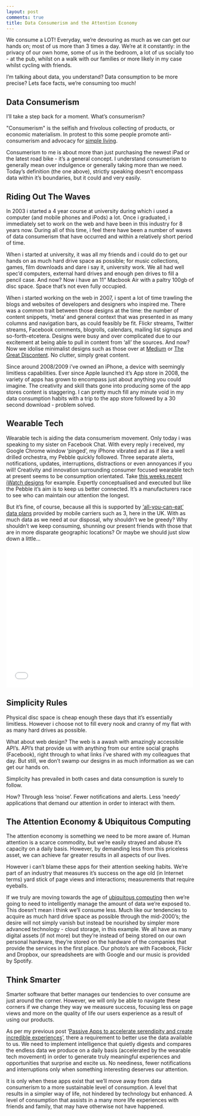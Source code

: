 ```yaml
---
layout: post
comments: true
title: Data Consumerism and the Attention Economy
---
```


We consume a LOT! Everyday, we’re devouring as much as we can get our hands on; most of us more than 3 times a day. We’re at it constantly: in the privacy of our own home, some of us in the bedroom, a lot of us socially too - at the pub, whilst on a walk with our families or more likely in my case whilst cycling with friends.

I’m talking about data, you understand? Data consumption to be more precise? Lets face facts, we’re consuming too much!

## Data Consumerism

I’ll take a step back for a moment. What’s consumerism? 

"Consumerism" is the selfish and frivolous collecting of products, or economic materialism. In protest to this some people promote anti-consumerism and advocacy for [simple living](http://en.wikipedia.org/wiki/Simple_living "Simple living").

Consumerism to me is about more than just purchasing the newest iPad or the latest road bike - it’s a general concept. I understand consumerism to generally mean over indulgence or generally taking more than we need. Today’s definition (the one above), strictly speaking doesn’t encompass data within it’s boundaries, but it could and very easily.

## Riding Out The Waves

In 2003 i started a 4 year course at university during which i used a computer (and mobile phones and iPods) a lot. Once i graduated, i immediately set to work on the web and have been in this industry for 8 years now. During all of this time, i feel there have been a number of waves of data consumerism that have occurred and within a relatively short period of time.

When i started at university, it was all my friends and i could do to get our hands on as much hard drive space as possible; for music collections, games, film downloads and dare i say it, university work. We all had well spec’d computers, external hard drives and enough pen drives to fill a pencil case. And now? Now i have an 11” Macbook Air with a paltry 100gb of disc space. Space that’s not even fully occupied.

When i started working on the web in 2007, i spent a lot of time trawling the blogs and websites of developers and designers who inspired me. There was a common trait between those designs at the time: the number of content snippets, ‘meta’ and general context that was presented in as many columns and navigation bars, as could feasibly be fit. Flickr streams, Twitter streams, Facebook comments, blogrolls, calendars, mailing list signups and so-forth-etcetera. Designs were busy and over complicated due to our excitement at being able to pull in content from ‘all’ the sources. And now? Now we idolise minimalist designs such as those over at [Medium](https://medium.com/ "Medium Blogging Platform") or [The Great Discontent](http://thegreatdiscontent.com/ "The Great Discontent"). No clutter, simply great content.

Since around 2008/2009 i’ve owned an iPhone, a device with seemingly limitless capabilities. Ever since Apple launched it’s App store in 2008, the variety of apps has grown to encompass just about anything you could imagine. The creativity and skill thats gone into producing some of the app stores content is staggering. I can pretty much fill any minute void in my data consumption habits with a trip to the app store followed by a 30 second download - problem solved.

## Wearable Tech

Wearable tech is aiding the data consumerism movement. Only today i was speaking to my sister on Facebook Chat. With every reply i received, my Google Chrome window ‘pinged’, my iPhone vibrated and as if like a well drilled orchestra, my Pebble quickly followed. Three separate alerts, notifications, updates, interruptions, distractions or even annoyances if you will! Creativity and innovation surrounding consumer focused wearable tech at present seems to be consumption orientated. Take [this weeks recent iWatch designs](http://mashable.com/2014/01/22/animated-iwatch-concept/) for example. Expertly conceptualised and executed but like the Pebble it’s aim is to keep us better connected. It’s a manufacturers race to see who can maintain our attention the longest.

But it’s fine, of course, because all this is supported by [‘all-you-can-eat’ data plans](http://www.store-3.co.uk/3-unlimited-data-one-plan.html) provided by mobile carriers such as 3, here in the UK. With as much data as we need at our disposal, why shouldn’t we be greedy? Why shouldn’t we keep consuming, shunning our present friends with those that are in more disparate geographic locations? Or maybe we should just slow down a little…

<iframe src="//player.vimeo.com/video/84381995" width="500" height="375" frameborder="0">
</iframe>

## Simplicity Rules

Physical disc space is cheap enough these days that it’s essentially limitless. However i choose not to fill every nook and cranny of my flat with as many hard drives as possible.

What about web design? The web is a awash with amazingly accessible API’s. API’s that provide us with anything from our entire social graphs (Facebook), right through to what links i’ve shared with my colleagues that day. But still, we don’t swamp our designs in as much information as we can get our hands on. 

Simplicity has prevailed in both cases and data consumption is surely to follow. 

How? Through less ‘noise’. Fewer notifications and alerts. Less ‘needy’ applications that demand our attention in order to interact with them.

## The Attention Economy & Ubiquitous Computing

The attention economy is something we need to be more aware of. Human attention is a scarce commodity, but we’re easily strayed and abuse it’s capacity on a daily basis. However, by demanding less from this priceless asset, we can achieve far greater results in all aspects of our lives.

However i can’t blame these apps for their attention seeking habits. We’re part of an industry that measures it’s success on the age old (in Internet terms) yard stick of page views and interactions; measurements that require eyeballs.

If we truly are moving towards the age of [ubiquitous computing](http://en.wikipedia.org/wiki/Ubiquitous_computing) then we’re going to need to intelligently manage the amount of data we’re exposed to. This doesn’t mean i think we’ll consume less. Much like our tendencies to acquire as much hard drive space as possible through the mid-2000’s; the desire will not simply vanish but instead be nourished by simpler more advanced technology - cloud storage, in this example. We all have as many digital assets (if not more) but they’re instead of being stored on our own personal hardware, they’re stored on the hardware of the companies that provide the services in the first place. Our photo’s are with Facebook, Flickr and Dropbox, our spreadsheets are with Google and our music is provided by Spotify.


## Think Smarter

Smarter software that better manages our tendencies to over consume are just around the corner. However, we will only be able to navigate these corners if we change they way we measure success, focusing less on page views and more on the quality of life our users experience as a result of using our products.

As per my previous post ‘[Passive Apps to accelerate serendipity and create incredible experiences](http://peteroome.com/2014/01/22/passively-active-apps-for-consumers-in-a-big-data-era.html)’, there a requirement to better use the data available to us. We need to implement intelligence that quietly digests and compares the endless data we produce on a daily basis (accelerated by the wearable tech movement) in order to generate truly meaningful experiences and opportunities that surprise and excite us. No neediness, fewer notifications and interruptions only when something interesting deserves our attention.

It is only when these apps exist that we’ll move away from data consumerism to a more sustainable level of consumption. A level that results in a simpler way of life, not hindered by technology but enhanced. A level of consumption that assists in a many more life experiences with friends and family, that may have otherwise not have happened.